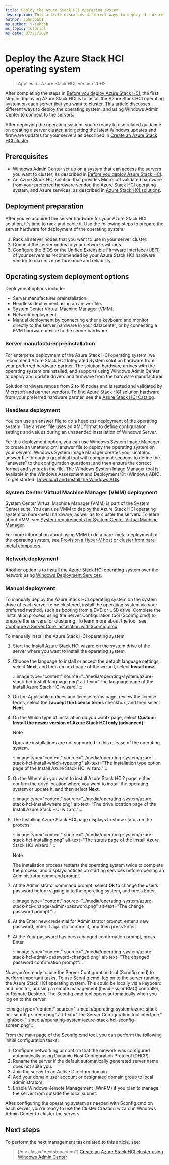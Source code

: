 ```yaml
---
title: Deploy the Azure Stack HCI operating system
description: This article discusses different ways to deploy the Azure Stack HCI operating system, and then use Windows Admin Center to connect to your servers. Reference to related guidance on creating a server cluster is included, as well as optional steps to get the latest Windows updates and firmware for your servers.
author: JohnCobb1
ms.author: v-johcob 
ms.topic: tutorial
ms.date: 07/21/2020
---
```


# Deploy the Azure Stack HCI operating system

> Applies to: Azure Stack HCI, version 20H2

After completing the steps in [Before you deploy Azure Stack HCI](before-you-start.md#install-windows-admin-center), the first step in deploying Azure Stack HCI is to install the Azure Stack HCI operating system on each server that you want to cluster. This article discusses different ways to deploy the operating system, and using Windows Admin Center to connect to the servers.

After deploying the operating system, you're ready to use related guidance on creating a server cluster, and getting the latest Windows updates and firmware updates for your servers as described in [Create an Azure Stack HCI cluster](create-cluster.md).

## Prerequisites
- Windows Admin Center set up on a system that can access the servers you want to cluster, as described in [Before you deploy Azure Stack HCI](before-you-start.md#install-windows-admin-center).
- An Azure Stack HCI solution that provides Microsoft validated hardware from your preferred hardware vendor, the Azure Stack HCI operating system, and Azure services, as described in [Azure Stack HCI solutions](https://azure.microsoft.com/products/azure-stack/hci/).

## Deployment preparation
After you've acquired the server hardware for your Azure Stack HCI solution, it's time to rack and cable it. Use the following steps to prepare the server hardware for deployment of the operating system.

1. Rack all server nodes that you want to use in your server cluster.
1. Connect the server nodes to your network switches.
1. Configure the BIOS or the Unified Extensible Firmware Interface (UEFI) of your servers as recommended by your Azure Stack HCI hardware vendor to maximize performance and reliability.

## Operating system deployment options
Deployment options include:
- Server manufacturer preinstallation.
- Headless deployment using an answer file.
- System Center Virtual Machine Manager (VMM).
- Network deployment.
- Manual deployment by connecting either a keyboard and monitor directly to the server hardware in your datacenter, or by connecting a KVM hardware device to the server hardware.

### Server manufacturer preinstallation
For enterprise deployment of the Azure Stack HCI operating system, we recommend Azure Stack HCI Integrated System solution hardware from your preferred hardware partner. The solution hardware arrives with the operating system preinstalled, and supports using Windows Admin Center to deploy and update drivers and firmware from the hardware manufacturer.

Solution hardware ranges from 2 to 16 nodes and is tested and validated by Microsoft and partner vendors. ​To find Azure Stack HCI solution hardware from your preferred hardware partner, see the [Azure Stack HCI Catalog](https://www.microsoft.com/cloud-platform/azure-stack-hci-catalog).

### Headless deployment
You can use an answer file to do a headless deployment of the operating system. The answer file uses an XML format to define configuration settings and values during an unattended installation of Windows Server.

For this deployment option, you can use Windows System Image Manager to create an unattend.xml answer file to deploy the operating system on your servers. Windows System Image Manager creates your unattend answer file through a graphical tool with component sections to define the "answers" to the configuration questions, and then ensure the correct format and syntax in the file.
The Windows System Image Manager tool is available in the Windows Assessment and Deployment Kit (Windows ADK). To get started: [Download and install the Windows ADK](/windows-hardware/get-started/adk-install).

### System Center Virtual Machine Manager (VMM) deployment
System Center Virtual Machine Manager (VMM) is part of the System Center suite. You can use VMM to deploy the Azure Stack HCI operating system on bare-metal hardware, as well as to cluster the servers. To learn about VMM, see [System requirements for System Center Virtual Machine Manager](/system-center/vmm/system-requirements?view=sc-vmm-2019).

For more information about using VMM to do a bare-metal deployment of the operating system, see [Provision a Hyper-V host or cluster from bare metal computers](/system-center/vmm/hyper-v-bare-metal?view=sc-vmm-2019).

### Network deployment
Another option is to install the Azure Stack HCI operating system over the network using [Windows Deployment Services](https://docs.microsoft.com/previous-versions/windows/it-pro/windows-server-2012-R2-and-2012/hh831764(v=ws.11)).

### Manual deployment
To manually deploy the Azure Stack HCI operating system on the system drive of each server to be clustered, install the operating system via your preferred method, such as booting from a DVD or USB drive. Complete the installation process using the Server Configuration tool (Sconfig.cmd) to prepare the servers for clustering. To learn more about the tool, see [Configure a Server Core installation with Sconfig.cmd](/windows-server/get-started/sconfig-on-ws2016).

To manually install the Azure Stack HCI operating system:
1. Start the Install Azure Stack HCI wizard on the system drive of the server where you want to install the operating system.
1. Choose the language to install or accept the default language settings, select **Next**, and then on next page of the wizard, select **Install now**.

    :::image type="content" source="../media/operating-system/azure-stack-hci-install-language.png" alt-text="The language page of the Install Azure Stack HCI wizard.":::

1. On the Applicable notices and license terms page, review the license terms, select the **I accept the license terms** checkbox, and then select **Next**.
1. On the Which type of installation do you want? page, select **Custom: Install the newer version of Azure Stack HCI only (advanced)**.

    > [!NOTE]
    > Upgrade installations are not supported in this release of the operating system.

    :::image type="content" source="../media/operating-system/azure-stack-hci-install-which-type.png" alt-text="The installation type option page of the Install Azure Stack HCI wizard.":::

1. On the Where do you want to install Azure Stack HCI? page, either confirm the drive location where you want to install the operating system or update it, and then select **Next**.

    :::image type="content" source="../media/operating-system/azure-stack-hci-install-where.png" alt-text="The drive location page of the Install Azure Stack HCI wizard.":::

1. The Installing Azure Stack HCI page displays to show status on the process.

    :::image type="content" source="../media/operating-system/azure-stack-hci-installing.png" alt-text="The status page of the Install Azure Stack HCI wizard.":::

    > [!NOTE]
    > The installation process restarts the operating system twice to complete the process, and displays notices on starting services before opening an Administrator command prompt.

1. At the Administrator command prompt, select **Ok** to change the user’s password before signing in to the operating system, and press Enter.

    :::image type="content" source="../media/operating-system/azure-stack-hci-change-admin-password.png" alt-text="The change password prompt.":::

1. At the Enter new credential for Administrator prompt, enter a new password, enter it again to confirm it, and then press Enter.
1. At the Your password has been changed confirmation prompt, press Enter.

    :::image type="content" source="../media/operating-system/azure-stack-hci-admin-password-changed.png" alt-text="The changed password confirmation prompt":::

Now you're ready to use the Server Configuration tool (Sconfig.cmd) to perform important tasks. To use Sconfig.cmd, log on to the server running the Azure Stack HCI operating system. This could be locally via a keyboard and monitor, or using a remote management (headless or BMC) controller, or Remote Desktop. The Sconfig.cmd tool opens automatically when you log on to the server.

:::image type="content" source="../media/operating-system/azure-stack-hci-sconfig-screen.png" alt-text="The Server Configuration tool interface." lightbox="../media/operating-system/azure-stack-hci-sconfig-screen.png":::

From the main page of the Sconfig.cmd tool, you can perform the following initial configuration tasks:
1. Configure networking or confirm that the network was configured automatically using Dynamic Host Configuration Protocol (DHCP).
1. Rename the server if the default automatically generated server name does not suite you.
1. Join the server to an Active Directory domain.
1. Add your domain user account or designated domain group to local administrators.
1. Enable Windows Remote Management (WinRM) if you plan to manage the server from outside the local subnet.

After configuring the operating system as needed with Sconfig.cmd on each server, you're ready to use the Cluster Creation wizard in Windows Admin Center to cluster the servers.

## Next steps
To perform the next management task related to this article, see:
> [!div class="nextstepaction"]
> [Create an Azure Stack HCI cluster using Windows Admin Center](../deploy/create-cluster.md)
